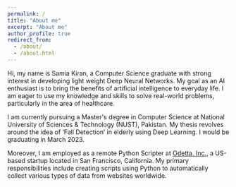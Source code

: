 ```yaml
---
permalink: /
title: "About me"
excerpt: "About me"
author_profile: true
redirect_from: 
  - /about/
  - /about.html
---
```


Hi, my name is Samia Kiran, a Computer Science graduate with strong interest in developing light weight Deep Neural Networks. My goal as an AI enthusiast is to bring the benefits of artificial intelligence to everyday life. I am eager to use my knowledge and skills to solve real-world problems, particularly in the area of healthcare.

I am currently pursuing a Master's degree in Computer Science at National University of Sciences & Technology (NUST), Pakistan. My thesis revolves around the idea of  ‘Fall Detection’ in elderly using Deep Learning. I would be graduating in March 2023. 

Moreover, I am employed as a remote Python Scripter at [Odetta, Inc.](https://odetta.ai/), a US-based startup located in San Francisco, California. My primary responsibilities include creating scripts using Python to automatically collect various types of data from websites worldwide.
